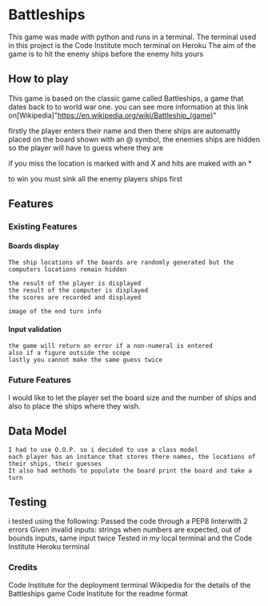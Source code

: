 # Battleships
This game was made with python and runs in a terminal. 
The terminal used in this project is the Code Institute moch terminal on Heroku
The aim of the game is to hit the enemy ships before the enemy hits yours

## How to play
This game is based on the classic game called Battleships, a game that dates back to to world war one. you can see more information at this link on[Wikipedia]"https://en.wikipedia.org/wiki/Battleship_(game)"

firstly the player enters their name and then there ships are automattly placed on the board shown with an @ symbol, the enemies ships are hidden so the player will have to guess where they are

if you miss the location is marked with and X and hits are maked with an * 

to win you must sink all the enemy players ships first

## Features
### Existing Features
#### Boards display
    The ship locations of the boards are randomly generated but the computers locations remain hidden

    the result of the player is displayed
    the result of the computer is displayed
    the scores are recorded and displayed

    image of the end turn info

#### Input validation
    the game will return an error if a non-numeral is entered
    also if a figure outside the scope
    lastly you cannot make the same guess twice

### Future Features
I would like to let the player set the board size and the number of ships and also to place the ships where they wish.

## Data Model
    I had to use O.O.P. so i decided to use a class model 
    each player has an instance that stores there names, the locations of their ships, their guesses
    It also had methods to populate the board print the board and take a turn

## Testing
i tested using the following:
Passed the code through a PEP8 linterwith 2 errors
Given invalid inputs: strings when numbers are expected, out of bounds inputs, same input twice
Tested in my local terminal and the Code Institute Heroku terminal
### Credits
Code Institute for the deployment terminal
Wikipedia for the details of the Battleships game
Code Institute for the readme format